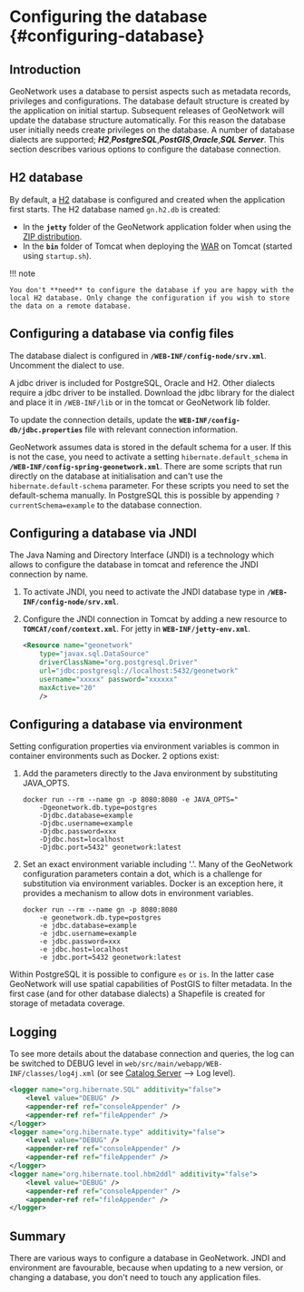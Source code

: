 # Configuring the database {#configuring-database}

## Introduction

GeoNetwork uses a database to persist aspects such as metadata records, privileges and configurations. The database default structure is created by the application on initial startup. Subsequent releases of GeoNetwork will update the database structure automatically. For this reason the database user initially needs create privileges on the database. A number of database dialects are supported; ***H2***,***PostgreSQL***,***PostGIS***,***Oracle***,***SQL Server***. This section describes various options to configure the database connection.

## H2 database

By default, a [H2](https://www.h2database.com/html/main.html) database is configured and created when the application first starts. The H2 database named `gn.h2.db` is created:

-   In the **`jetty`** folder of the GeoNetwork application folder when using the [ZIP distribution](installing-from-zip.md).
-   In the **`bin`** folder of Tomcat when deploying the [WAR](installing-from-war-file.md) on Tomcat (started using `startup.sh`).

!!! note

    You don't **need** to configure the database if you are happy with the local H2 database. Only change the configuration if you wish to store the data on a remote database.


## Configuring a database via config files

The database dialect is configured in **`/WEB-INF/config-node/srv.xml`**. Uncomment the dialect to use.

A jdbc driver is included for PostgreSQL, Oracle and H2. Other dialects require a jdbc driver to be installed. Download the jdbc library for the dialect and place it in `/WEB-INF/lib` or in the tomcat or GeoNetwork lib folder.

To update the connection details, update the **`WEB-INF/config-db/jdbc.properties`** file with relevant connection information.

GeoNetwork assumes data is stored in the default schema for a user. If this is not the case, you need to activate a setting `hibernate.default_schema` in **`/WEB-INF/config-spring-geonetwork.xml`**. There are some scripts that run directly on the database at initialisation and can't use the `hibernate.default-schema` parameter. For these scripts you need to set the default-schema manually. In PostgreSQL this is possible by appending `?currentSchema=example` to the database connection.

## Configuring a database via JNDI

The Java Naming and Directory Interface (JNDI) is a technology which allows to configure the database in tomcat and reference the JNDI connection by name.

1.  To activate JNDI, you need to activate the JNDI database type in **`/WEB-INF/config-node/srv.xml`**.

2.  Configure the JNDI connection in Tomcat by adding a new resource to **`TOMCAT/conf/context.xml`**. For jetty in **`WEB-INF/jetty-env.xml`**.

    ``` xml
    <Resource name="geonetwork"
        type="javax.sql.DataSource"
        driverClassName="org.postgresql.Driver"
        url="jdbc:postgresql://localhost:5432/geonetwork"
        username="xxxxx" password="xxxxxx"
        maxActive="20"
        />
    ```

## Configuring a database via environment

Setting configuration properties via environment variables is common in container environments such as Docker. 2 options exist:

1.  Add the parameters directly to the Java environment by substituting JAVA_OPTS.

    ``` text
    docker run --rm --name gn -p 8080:8080 -e JAVA_OPTS=" 
        -Dgeonetwork.db.type=postgres 
        -Djdbc.database=example 
        -Djdbc.username=example
        -Djdbc.password=xxx
        -Djdbc.host=localhost
        -Djdbc.port=5432" geonetwork:latest
    ```

2.  Set an exact environment variable including '.'. Many of the GeoNetwork configuration parameters contain a dot, which is a challenge for substitution via environment variables. Docker is an exception here, it provides a mechanism to allow dots in environment variables.

    ``` text
    docker run --rm --name gn -p 8080:8080
        -e geonetwork.db.type=postgres 
        -e jdbc.database=example 
        -e jdbc.username=example
        -e jdbc.password=xxx
        -e jdbc.host=localhost
        -e jdbc.port=5432 geonetwork:latest
    ```

Within PostgreSQL it is possible to configure `es` or `is`. In the latter case GeoNetwork will use spatial capabilities of PostGIS to filter metadata. In the first case (and for other database dialects) a Shapefile is created for storage of metadata coverage.

## Logging

To see more details about the database connection and queries, the log can be switched to DEBUG level in `web/src/main/webapp/WEB-INF/classes/log4j.xml` (or see [Catalog Server](../administrator-guide/configuring-the-catalog/system-configuration.md#system-config-server) --> Log level).

``` xml
<logger name="org.hibernate.SQL" additivity="false">
    <level value="DEBUG" />
    <appender-ref ref="consoleAppender" />
    <appender-ref ref="fileAppender" />
</logger>
<logger name="org.hibernate.type" additivity="false">
    <level value="DEBUG" />
    <appender-ref ref="consoleAppender" />
    <appender-ref ref="fileAppender" />
</logger>
<logger name="org.hibernate.tool.hbm2ddl" additivity="false">
    <level value="DEBUG" />
    <appender-ref ref="consoleAppender" />
    <appender-ref ref="fileAppender" />
</logger>
```

## Summary

There are various ways to configure a database in GeoNetwork. JNDI and environment are favourable, because when updating to a new version, or changing a database, you don't need to touch any application files.
